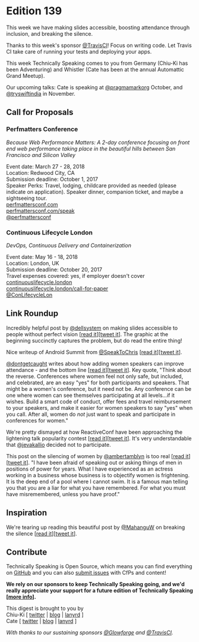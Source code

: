 # Edition 139

This week we have making slides accessible, boosting attendance through inclusion, and breaking the silence.

Thanks to this week's sponsor [@TravisCI](http://twitter.com/travisci)! Focus on writing code. Let Travis CI take care of running your tests and deploying your apps.

This week Technically Speaking comes to you from Germany (Chiu-Ki has been Adventuring) and Whistler (Cate has been at the annual Automattic Grand Meetup).

Our upcoming talks: Cate is speaking at [@pragmamarkorg](http://twitter.com/pragmamarkorg) October, and [@tryswiftindia](http://twitter.com/tryswiftindia) in November.


## Call for Proposals

### Perfmatters Conference
*Because Web Performance Matters: A 2-day conference focusing on front end web performance taking place in the beautiful hills between San Francisco and Silicon Valley*

Event date:  March 27 - 28, 2018  
Location: Redwood City, CA  
Submission deadline: October 1, 2017  
Speaker Perks:  Travel, lodging, childcare provided as needed (please indicate on application). Speaker dinner, companion ticket, and maybe a sightseeing tour.  
[perfmattersconf.com](http://perfmattersconf.com)  
[perfmattersconf.com/speak](https://www.perfmattersconf.com/speak/)  
[@perfmattersconf](https://twitter.com/perfmattersconf)


### Continuous Lifecycle London
*DevOps, Continuous Delivery and Containerization* 
 
Event date: May 16 - 18, 2018  
Location: London, UK  
Submission deadline: October 20, 2017  
Travel expenses covered: yes, if employer doesn't cover  
[continuouslifecycle.london](https://continuouslifecycle.london/)  
[continuouslifecycle.london/call-for-paper](https://continuouslifecycle.london/call-for-papers/)  
[@ConLifecycleLon](https://twitter.com/ConLifecycleLon)



## Link Roundup

Incredibly helpful post by [@dellsystem](https://twitter.com/dellsystem) on making slides accessible to people without perfect vision [[read it](https://medium.com/@dellsystem/i-cant-read-your-slides-737acde6e9dc)][[tweet it](https://twitter.com/home?status=I%20can%E2%80%99t%20read%20your%20slides%20%E2%80%93%20Wendy%20Liu%20by%20%40dellsystem%20https%3A//medium.com/%40dellsystem/i-cant-read-your-slides-737acde6e9dc%20via%20%40techspeakdigest)]. The graphic at the beginning succinctly captures the problem, but do read the entire thing!

Nice writeup of Android Summit from [@SpeakToChris](http://twitter.com/SpeakToChris) [[read it](https://www.nexmo.com/blog/2017/09/05/nexmo-at-android-summit-dr/)][[tweet it](https://twitter.com/home?status=Nexmo%20at%20Android%20Summit%20-%20Nexmo%20by%20%40SpeakToChris%20https%3A//www.nexmo.com/blog/2017/09/05/nexmo-at-android-summit-dr/%20via%20%40techspeakdigest)].

[@dontgetcaught](http://twitter.com/dontgetcaught) writes about how adding women speakers can improve attendance - and the bottom line [[read it](http://eloquentwoman.blogspot.com.co/2017/09/want-to-boost-conference-attendance-add.html)][[tweet it](https://twitter.com/home?status=Want%20to%20boost%20conference%20attendance%3F%20Add%20women%20speakers%20by%20%40dontgetcaught%20http%3A//eloquentwoman.blogspot.com.co/2017/09/want-to-boost-conference-attendance-add.html%20via%20%40techspeakdigest)]. Key quote, "Think about the reverse. Conferences where women feel not only safe, but included, and celebrated, are an easy "yes" for both participants and speakers. That might be a women's conference, but it need not be. Any conference can be one where women can see themselves participating at all levels...if it wishes. Build a smart code of conduct, offer fees and travel reimbursement to your speakers, and make it easier for women speakers to say "yes" when you call. After all, women do *not* just want to speak and participate in conferences for women."

We're pretty dismayed at how ReactiveConf have been approaching the lightening talk popularity contest [[read it](https://medium.com/@jevakallio/why-i-will-not-be-speaking-at-reactiveconf-6e106b3816a5)][[tweet it](https://twitter.com/home?status=Why%20I%20will%20not%20be%20speaking%20at%20ReactiveConf%20%E2%80%93%20Jani%20Ev%C3%A4kallio%20by%20%40jevakallio%20https%3A//medium.com/%40jevakallio/why-i-will-not-be-speaking-at-reactiveconf-6e106b3816a5%20via%20%40techspeakdigest)]. It's very understandable that [@jevakallio](http://twitter.com/jevakallio) decided not to participate.

This post on the silencing of women by [@ambertamblyn](http://twitter.com/ambertamblyn ) is too real [[read it](https://www.nytimes.com/2017/09/16/opinion/sunday/amber-tamblyn-james-woods.html?smid=tw-nytopinion&smtyp=cur)][[tweet it](https://twitter.com/home?status=Amber%20Tamblyn%3A%20I%E2%80%99m%20Done%20With%20Not%20Being%20Believed%20-%20The%20New%20York%20Times%20by%20%40ambertamblyn%20https%3A//www.nytimes.com/2017/09/16/opinion/sunday/amber-tamblyn-james-woods.html%3Fsmid%3Dtw-nytopinion%26smtyp%3Dcur%20via%20%40techspeakdigest)]. "I have been afraid of speaking out or asking things of men in positions of power for years. What I have experienced as an actress working in a business whose business is to objectify women is frightening. It is the deep end of a pool where I cannot swim. It is a famous man telling you that you are a liar for what you have remembered. For what you must have misremembered, unless you have proof."

## Inspiration

We're tearing up reading this beautiful post by [@MahanguW](http://twitter.com/MahanguW) on breaking the silence [[read it](https://heropress.com/essays/breaking-the-silence/)][[tweet it](https://twitter.com/home?status=Breaking%20the%20Silence%20-%20HeroPress%20by%20%40MahanguW%20https%3A//heropress.com/essays/breaking-the-silence/%20via%20%40techspeakdigest)].  

## Contribute

Technically Speaking is Open Source, which means you can find everything on [GitHub](https://github.com/catehstn/technically-speaking/) and you can also [submit issues](https://github.com/catehstn/technically-speaking/issues/new) with CfPs and content!

**We rely on our sponsors to keep Technically Speaking going, and we'd really appreciate your support for a future edition of Technically Speaking [[more info](http://www.techspeak.email/sponsorship/)].**  


This digest is brought to you by  
Chiu-Ki [ [twitter](https://twitter.com/chiuki) | [blog](http://blog.sqisland.com/) | [lanyrd](http://lanyrd.com/profile/chiuki/) ]  
Cate [ [twitter](https://twitter.com/catehstn) | [blog](http://www.cate.blog/) | [lanyrd](http://lanyrd.com/profile/catehstn/) ]

*With thanks to our sustaining sponsors [@Glowforge](http://twitter.com/glowforge) and [@TravisCI](http://twitter.com/travisci).*